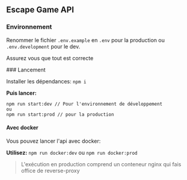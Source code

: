 ## Escape Game API

### Environnement

Renommer le fichier `.env.example` en `.env` pour la production ou `.env.development` pour le dev.

Assurez vous que tout est correcte

### Lancement

Installer les dépendances: `npm i`

**Puis lancer:**
```
npm run start:dev // Pour l'environnement de développement
ou
npm run start:prod // pour la production
```


#### Avec docker

Vous pouvez lancer l'api avec docker:

**Utilisez:**
 `npm run docker:dev`
 ou
 `npm run docker:prod`

> L'exécution en production comprend un conteneur nginx qui fais office de reverse-proxy